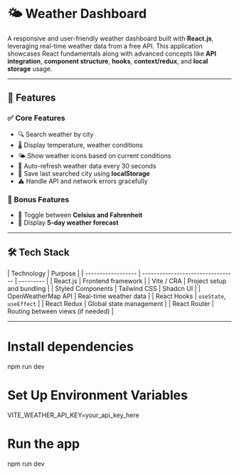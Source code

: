 # 🌤️ Weather Dashboard

A responsive and user-friendly weather dashboard built with **React.js**, leveraging real-time weather data from a free API. This application showcases React fundamentals along with advanced concepts like **API integration**, **component structure**, **hooks**, **context/redux**, and **local storage** usage.

---

## 🚀 Features

### ✅ Core Features

- 🔍 Search weather by city
- 🌡️ Display temperature, weather conditions
- 🌤️ Show weather icons based on current conditions
- 🔁 Auto-refresh weather data every 30 seconds
- 💾 Save last searched city using **localStorage**
- ⚠️ Handle API and network errors gracefully

### 🎁 Bonus Features

- 🔄 Toggle between **Celsius and Fahrenheit**
- 📅 Display **5-day weather forecast**

---

## 🛠️ Tech Stack

| Technology         | Purpose                           |
| ------------------ | --------------------------------- | --------- |
| React.js           | Frontend framework                |
| Vite / CRA         | Project setup and bundling        |
| Styled Components  | Tailwind CSS                      | Shadcn UI |
| OpenWeatherMap API | Real-time weather data            |
| React Hooks        | `useState`, `useEffect`           |
| React Redux        | Global state management           |
| React Router       | Routing between views (if needed) |

---

# Install dependencies

npm run dev

# Set Up Environment Variables

VITE_WEATHER_API_KEY=your_api_key_here

# Run the app

npm run dev
